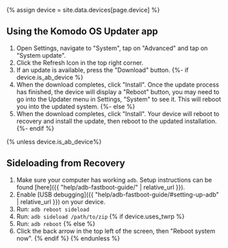 {% assign device = site.data.devices[page.device] %}

## Using the Komodo OS Updater app

1. Open Settings, navigate to "System", tap on "Advanced" and tap on "System update".
2. Click the Refresh Icon in the top right corner.
3. If an update is available, press the "Download" button.
{%- if device.is_ab_device %}
4. When the download completes, click "Install". Once the update process has finished, the device will display a "Reboot" button, you may need to go into the Updater menu in Settings, "System" to see it. This will reboot you into the updated system.
{%- else %}
4. When the download completes, click "Install". Your device will reboot to recovery and install the update, then reboot to the updated installation.
{%- endif %}

{% unless device.is_ab_device%}
## Sideloading from Recovery
1. Make sure your computer has working `adb`. Setup instructions can be found [here]({{ "help/adb-fastboot-guide/" | relative_url }}).
2. Enable [USB debugging]({{ "help/adb-fastboot-guide/#setting-up-adb" | relative_url }}) on your device.
5. Run: `adb reboot sideload`
6. Run: `adb sideload /path/to/zip`
{% if device.uses_twrp %}
7. Run: `adb reboot`
{% else %}
7. Click the back arrow in the top left of the screen, then "Reboot system now".
{% endif %}
{% endunless %}
